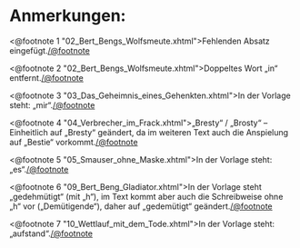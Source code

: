 Anmerkungen:
============

<@footnote 1 "02_Bert_Bengs_Wolfsmeute.xhtml">Fehlenden Absatz eingefügt.</@footnote>

<@footnote 2 "02_Bert_Bengs_Wolfsmeute.xhtml">Doppeltes Wort „in“ entfernt.</@footnote>

<@footnote 3 "03_Das_Geheimnis_eines_Gehenkten.xhtml">In der Vorlage steht: „mir“.</@footnote>

<@footnote 4 "04_Verbrecher_im_Frack.xhtml">„Bresty“ / „Brosty“ – Einheitlich auf „Bresty“ geändert, da im weiteren Text auch die Anspielung auf „Bestie“ vorkommt.</@footnote>

<@footnote 5 "05_Smauser_ohne_Maske.xhtml">In der Vorlage steht: „es“.</@footnote>

<@footnote 6 "09_Bert_Beng_Gladiator.xhtml">In der Vorlage steht „gedehmütigt“ (mit „h“), im Text kommt aber auch die Schreibweise ohne „h“ vor („Demütigende“), daher auf „gedemütigt“ geändert.</@footnote>

<@footnote 7 "10_Wettlauf_mit_dem_Tode.xhtml">In der Vorlage steht: „aufstand“.</@footnote>


